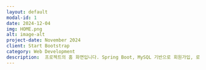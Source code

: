 ```yaml
---
layout: default
modal-id: 1
date: 2024-12-04
img: HOME.png
alt: image-alt
project-date: November 2024
client: Start Bootstrap
category: Web Development
description:  프로젝트의 홈 화면입니다. Spring Boot, MySQL 기반으로 회원가입, 로그인, 게시판 기능을 구현하였고 API-Football에서 제공하는 데이터를 활용하여 축구 팬들의 주요 관심 리그 및 컵 대회 일정, 결과, 순위 등을 확인할 수 있는 사이트를 제작하였습니다.
---
```


